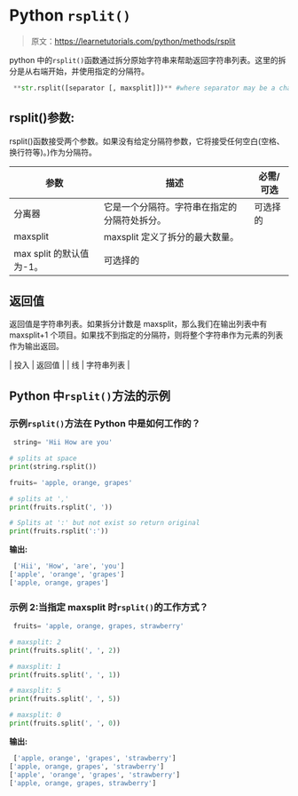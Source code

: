 # Python `rsplit()`

> 原文：<https://learnetutorials.com/python/methods/rsplit>

python 中的`rsplit()`函数通过拆分原始字符串来帮助返回字符串列表。这里的拆分是从右端开始，并使用指定的分隔符。

```py
 **str.rsplit([separator [, maxsplit]])** #where separator may be a character,symbol,or space 

```

## rsplit()参数:

rsplit()函数接受两个参数。如果没有给定分隔符参数，它将接受任何空白(空格、换行符等)。)作为分隔符。

| 参数 | 描述 | 必需/可选 |
| --- | --- | --- |
| 分离器 | 它是一个分隔符。字符串在指定的分隔符处拆分。 | 可选择的 |
| maxsplit | maxsplit 定义了拆分的最大数量。
max split 的默认值为-1。 | 可选择的 |

## 返回值

返回值是字符串列表。如果拆分计数是 maxsplit，那么我们在输出列表中有 maxsplit+1 个项目。如果找不到指定的分隔符，则将整个字符串作为元素的列表作为输出返回。

| 投入 | 返回值 |
| 线 | 字符串列表 |

## Python 中`rsplit()`方法的示例

### 示例`rsplit()`方法在 Python 中是如何工作的？

```py
 string= 'Hii How are you'

# splits at space
print(string.rsplit())

fruits= 'apple, orange, grapes'

# splits at ','
print(fruits.rsplit(', '))

# Splits at ':' but not exist so return original
print(fruits.rsplit(':')) 

```

**输出:**

```py
 ['Hii', 'How', 'are', 'you']
['apple', 'orange', 'grapes']
['apple, orange, grapes'] 
```

### 示例 2:当指定 maxsplit 时`rsplit()`的工作方式？

```py
 fruits= 'apple, orange, grapes, strawberry'

# maxsplit: 2
print(fruits.split(', ', 2))

# maxsplit: 1
print(fruits.split(', ', 1))

# maxsplit: 5
print(fruits.split(', ', 5))

# maxsplit: 0
print(fruits.split(', ', 0)) 

```

**输出:**

```py
 ['apple, orange', 'grapes', 'strawberry']
['apple, orange, grapes', 'strawberry']
['apple', 'orange', 'grapes', 'strawberry']
['apple, orange, grapes, strawberry'] 
```